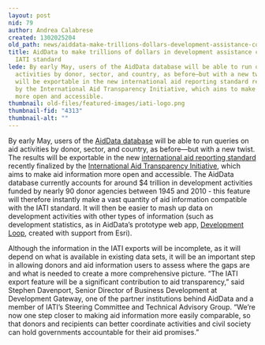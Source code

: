 ```yaml
---
layout: post
nid: 79
author: Andrea Calabrese
created: 1302025204
old_path: news/aiddata-make-trillions-dollars-development-assistance-compatible-iati-standard
title: AidData to make trillions of dollars in development assistance compatible with
  IATI standard
lede: By early May, users of the AidData database will be able to run queries on aid
  activities by donor, sector, and country, as before—but with a new twist. The results
  will be exportable in the new international aid reporting standard recently finalized
  by the International Aid Transparency Initiative, which aims to make aid information
  more open and accessible.
thumbnail: old-files/featured-images/iati-logo.png
thumbnail-fid: "4313"
thumbnail-alt: ""
---
```


By early May, users of the [AidData database](http://www.aiddata.org) will be able to run queries on aid activities by donor, sector, and country, as before—but with a new twist. The results will be exportable in the new [international aid reporting standard](http://iatistandard.org) recently finalized by the [International Aid Transparency Initiative](http://www.aidtransparency.net), which aims to make aid information more open and accessible. The AidData database currently accounts for around $4 trillion in development activities funded by nearly 90 donor agencies between 1945 and 2010 - this feature will therefore instantly make a vast quantity of aid information compatible with the IATI standard. It will then be easier to mash up data on development activities with other types of information (such as development statistics, as in AidData’s prototype web app, [Development Loop](http://appsfordevelopment.challengepost.com/submissions/1412-development-loop), created with support from Esri).

Although the information in the IATI exports will be incomplete, as it will depend on what is available in existing data sets, it will be an important step in allowing donors and aid information users to assess where the gaps are and what is needed to create a more comprehensive picture. “The IATI export feature will be a significant contribution to aid transparency,” said Stephen Davenport, Senior Director of Business Development at Development Gateway, one of the partner institutions behind AidData and a member of IATI’s Steering Committee and Technical Advisory Group. “We’re now one step closer to making aid information more easily comparable, so that donors and recipients can better coordinate activities and civil society can hold governments accountable for their aid promises.”
